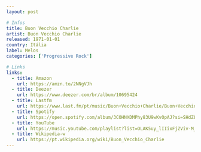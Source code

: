 ```yaml
---
layout: post

# Infos
title: Buon Vecchio Charlie
artist: Buon Vecchio Charlie
released: 1971-01-01
country: Itália
label: Melos
categories: ['Progressive Rock']

# Links
links:
  - title: Amazon
    url: https://amzn.to/2NNgVJh
  - title: Deezer
    url: https://www.deezer.com/br/album/10695424
  - title: Lastfm
    url: https://www.last.fm/pt/music/Buon+Vecchio+Charlie/Buon+Vecchio+Charlie
  - title: Spotify
    url: https://open.spotify.com/album/3COHNXDMPhy83U9wKvOpAJ?si=SHdZLSBtSCaeQDvLMHi3fQ
  - title: YouTube
    url: https://music.youtube.com/playlist?list=OLAK5uy_lIIixFjZViv-M_DwYlmXChW-zE5OWiOd4
  - title: Wikipedia-w
    url: https://pt.wikipedia.org/wiki/Buon_Vecchio_Charlie
---
```

